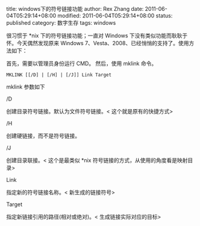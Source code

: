 title: windows下的符号链接功能
author: Rex Zhang
date: 2011-06-04T05:29:14+08:00
modified: 2011-06-04T05:29:14+08:00
status: published
category: 数字生存
tags: windows

很习惯于 *nix 下的符号链接功能；一直对 Windows 下没有类似功能而耿耿于怀。今天偶然发现原来 Windows 7、Vesta、2008、已经悄悄的支持了。使用方法如下：

首先，需要以管理员身份运行 CMD。
然后，使用 mklink 命令。

```shell
MKLINK [[/D] | [/H] | [/J]] Link Target
```

mklink 参数如下

 /D

创建目录符号链接。默认为文件符号链接。< 这个就是原有的快捷方式>

 /H

创建硬链接，而不是符号链接。

 /J

创建目录联接。< 这个是最类似 *nix 符号链接的方式，从使用的角度看是映射目录>

Link

指定新的符号链接名称。< 新生成的链接符号>

Target

指定新链接引用的路径(相对或绝对)。< 生成链接实际对应的目标>

